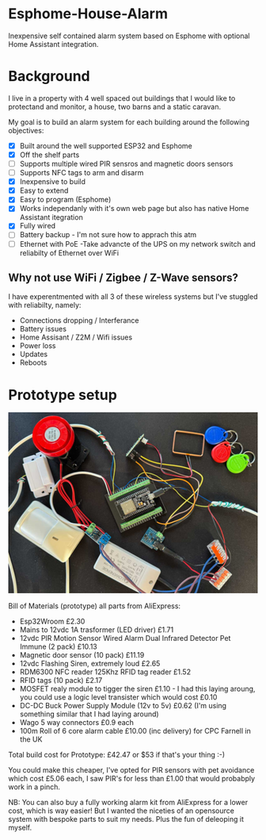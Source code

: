# Esphome-House-Alarm
Inexpensive self contained alarm system based on Esphome with optional Home Assistant integration.

# Background
I live in a property with 4 well spaced out buildings that I would like to protectand and monitor, a house, two barns and a static caravan.

My goal is to build an alarm system for each building around the following objectives:

- [x] Built around the well supported ESP32 and Esphome
- [x] Off the shelf parts
- [ ] Supports multiple wired PIR sensros and magnetic doors sensors
- [ ] Supports NFC tags to arm and disarm
- [x] Inexpensive to build
- [x] Easy to extend
- [x] Easy to program (Esphome)
- [x] Works independanly with it's own web page but  also has native Home Assistant itegration
- [x] Fully wired
- [ ] Battery backup - I'm not sure how to apprach this atm
- [ ] Ethernet with PoE -Take advancte of the UPS on my network switch and reliabilty of Ethernet over WiFi

## Why not use WiFi / Zigbee / Z-Wave sensors?

I have experentmented with all 3 of these wireless systems but I've stuggled with reliabilty, namely:

- Connections dropping / Interferance
- Battery issues
- Home Assisant / Z2M / Wifi issues
- Power loss
- Updates
- Reboots

# Prototype setup

![alt text](/prototype.jpg)

Bill of Materials (prototype) all parts from AliExpress:

- Esp32Wroom £2.30
- Mains to 12vdc 1A trasformer (LED driver) £1.71
- 12vdc PIR Motion Sensor Wired Alarm Dual Infrared Detector Pet Immune (2 pack) £10.13
- Magnetic door sensor (10 pack) £11.19
- 12vdc Flashing Siren, extremely loud £2.65
- RDM6300 NFC reader 125Khz RFID tag reader £1.52
- RFID tags (10 pack) £2.17
- MOSFET realy module to tigger the siren £1.10 - I had this laying aroung, you could use a logic level transister which would cost £0.10
- DC-DC Buck Power Supply Module (12v to 5v) £0.62 (I'm using something similar that I had laying around)
- Wago 5 way connectors £0.9 each
- 100m Roll of 6 core alarm cable £10.00 (inc delivery) for CPC Farnell in the UK

Total build cost for Prototype: £42.47 or $53 if that's your thing :-)

You could make this cheaper, I've opted for PIR sensors with pet avoidance which cost £5.06 each, I saw PIR's for less than £1.00 that would probabply work in a pinch.

NB: You can also buy a fully working alarm kit from AliExpress for a lower cost, which is way easier! But I wanted the niceties of an opensource system with bespoke parts to suit my needs. Plus the fun of deleoping it myself.



